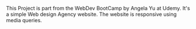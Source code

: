This Project is part from the WebDev BootCamp by Angela Yu at Udemy.
It's a simple Web design Agency website.
The website is responsive using media queries.
